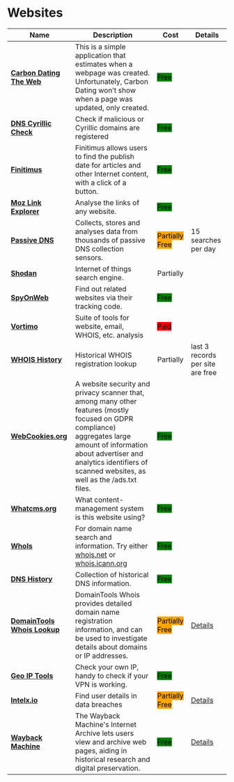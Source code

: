 # Websites

| Name | Description | Cost | Details |
| --- | --- | --- | --- |
| [**Carbon Dating The Web**](https://carbondate.cs.odu.edu/) | This is a simple application that estimates when a webpage was created. Unfortunately, Carbon Dating won’t show when a page was updated, only created. | <mark style="background-color:green;">Free</mark> |   |
| [**DNS Cyrillic Check**](https://holdintegrity.com/checker) | Check if malicious or Cyrillic domains are registered | <mark style="background-color:green;">Free</mark> |   |
| [**Finitimus**](http://www.finitimus.com/) | Finitimus allows users to find the publish date for articles and other Internet content, with a click of a button. | <mark style="background-color:green;">Free</mark> |   |
| [**Moz Link Explorer**](http://moz.com/link-explorer) | Analyse the links of any website. | <mark style="background-color:green;">Free</mark> |   |
| [**Passive DNS**](https://community.riskiq.com/) | Collects, stores and analyses data from thousands of passive DNS collection sensors. | <mark style="background-color:orange;">Partially Free</mark> | 15 searches per day |
| [**Shodan**](http://shodan.io/) | Internet of things search engine. | Partially |   |
| [**SpyOnWeb**](http://spyonweb.com/) | Find out related websites via their tracking code. | <mark style="background-color:green;">Free</mark> |   |
| [**Vortimo**](https://www.vortimo.com/) | Suite of tools for website, email, WHOIS, etc. analysis | <mark style="background-color:red;">Paid</mark> |   |
| [**WHOIS History**](https://whois-history.whoisxmlapi.com/) | Historical WHOIS registration lookup | Partially | last 3 records per site are free |
| [**WebCookies.org**](http://webcookies.org/) | A website security and privacy scanner that, among many other features (mostly focused on GDPR compliance) aggregates large amount of information about advertiser and analytics identifiers of scanned websites, as well as the /ads.txt files. | <mark style="background-color:green;">Free</mark> |   |
| [**Whatcms.org**](http://whatcms.org/) | What content-management system is this website using? | <mark style="background-color:green;">Free</mark> |   |
| [**WhoIs**](http://whois.net/) | For domain name search and information. Try either [whois.net](http://whois.net/) or [whois.icann.org](http://whois.icann.org/) | <mark style="background-color:green;">Free</mark> |   |
| [**DNS History**](http://completedns.com/) | Collection of historical DNS information. | <mark style="background-color:green;">Free</mark> |   |
| [**DomainTools Whois Lookup**](https://whois.domaintools.com/) | DomainTools Whois provides detailed domain name registration information, and can be used to investigate details about domains or IP addresses. | <mark style="background-color:orange;">Partially Free</mark> | [Details](../tools/domaintools-whois-lookup/README.md) |
| [**Geo IP Tools**](http://geoiptool.com/) | Check your own IP, handy to check if your VPN is working. | <mark style="background-color:green;">Free</mark> |   |
| [**Intelx.io**](http://intelx.io/) | Find user details in data breaches | <mark style="background-color:orange;">Partially Free</mark> | [Details](../tools/intelx.io/README.md) |
| [**Wayback Machine**](https://web.archive.org/) | The Wayback Machine's Internet Archive lets users view and archive web pages, aiding in historical research and digital preservation. | <mark style="background-color:green;">Free</mark> | [Details](../tools/internet-archive/README.md) |